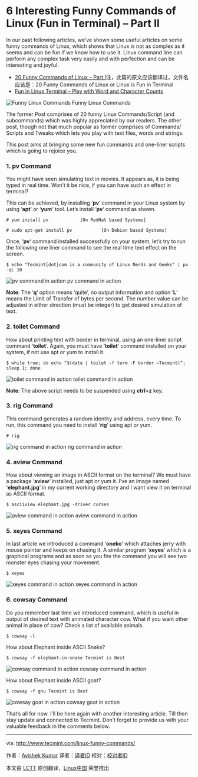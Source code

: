 6 Interesting Funny Commands of Linux (Fun in Terminal) – Part II
================================================================================
In our past following articles, we’ve shown some useful articles on some funny commands of Linux, which shows that Linux is not as complex as it seems and can be fun if we know how to use it. Linux command line can perform any complex task very easily and with perfection and can be interesting and joyful.

- [20 Funny Commands of Linux – Part I][1]注，此篇的原文应该翻译过，文件名应该是：20 Funny Commands of Linux or Linux is Fun in Terminal
- [Fun in Linux Terminal – Play with Word and Character Counts][2]

![Funny Linux Commands](http://www.tecmint.com/wp-content/uploads/2014/08/Funny-Linux-Commands.png)
Funny Linux Commands

The former Post comprises of 20 funny Linux Commands/Script (and subcommands) which was highly appreciated by our readers. The other post, though not that much popular as former comprises of Commands/ Scripts and Tweaks which lets you play with text files, words and strings.

This post aims at bringing some new fun commands and one-liner scripts which is going to rejoice you.

### 1. pv Command ###

You might have seen simulating text in movies. It appears as, it is being typed in real time. Won’t it be nice, if you can have such an effect in terminal?

This can be achieved, by installing ‘**pv**‘ command in your Linux system by using ‘**apt**‘ or ‘**yum**‘ tool. Let’s install ‘**pv**‘ command as shown.

    # yum install pv			[On RedHat based Systems]

    # sudo apt-get install pv	        [On Debian based Systems]

Once, ‘**pv**‘ command installed successfully on your system, let’s try to run the following one liner command to see the real time text effect on the screen.

    $ echo "Tecmint[dot]com is a community of Linux Nerds and Geeks" | pv -qL 10 

![pv command in action](http://www.tecmint.com/wp-content/uploads/2014/08/pv-command.gif)
pv command in action

**Note**: The ‘**q**‘ option means ‘quite’, no output information and option ‘**L**‘ means the Limit of Transfer of bytes per second. The number value can be adjusted in either direction (must be integer) to get desired simulation of text.

### 2. toilet Command ###

How about printing text with border in terminal, using an one-liner script command ‘**toilet**‘. Again, you must have ‘**toilet**‘ command installed on your system, if not use apt or yum to install it.

    $ while true; do echo “$(date | toilet -f term -F border –Tecmint)”; sleep 1; done

![toilet command in action](http://www.tecmint.com/wp-content/uploads/2014/08/toilet-command.gif)
toilet command in action

**Note**: The above script needs to be suspended using **ctrl+z** key.

### 3. rig Command ###

This command generates a random identity and address, every time. To run, this command you need to install ‘**rig**‘ using apt or yum.

    # rig

![rig command in action](http://www.tecmint.com/wp-content/uploads/2014/08/rig-command.gif)
rig command in action

### 4. aview Command ###

How about viewing an image in ASCII format on the terminal? We must have a package ‘**aview**‘ installed, just apt or yum it. I’ve an image named ‘**elephant.jpg**‘ in my current working directory and I want view it on terminal as ASCII format.

    $ asciiview elephant.jpg -driver curses 

![aview command in action](http://www.tecmint.com/wp-content/uploads/2014/08/elephant.gif)
aview command in action

### 5. xeyes Command ###

In last article we introduced a command ‘**oneko**‘ which attaches jerry with mouse pointer and keeps on chasing it. A similar program ‘**xeyes**‘ which is a graphical programs and as soon as you fire the command you will see two monster eyes chasing your movement.

    $ xeyes

![xeyes command in action](http://www.tecmint.com/wp-content/uploads/2014/08/xeyes.gif)
xeyes command in action

### 6. cowsay Command ###

Do you remember last time we introduced command, which is useful in output of desired text with animated character cow. What if you want other animal in place of cow? Check a list of available animals.

    $ cowsay -l 

How about Elephant inside ASCII Snake?

    $ cowsay -f elephant-in-snake Tecmint is Best 

![cowsay command in action](http://www.tecmint.com/wp-content/uploads/2014/08/cowsay.gif)
cowsay command in action

How about Elephant inside ASCII goat?

    $ cowsay -f gnu Tecmint is Best 

![cowsay goat in action](http://www.tecmint.com/wp-content/uploads/2014/08/cowsay-goat.gif)
cowsay goat in action

That’s all for now. I’ll be here again with another interesting article. Till then stay update and connected to Tecmint. Don’t forget to provide us with your valuable feedback in the comments below.

--------------------------------------------------------------------------------

via: http://www.tecmint.com/linux-funny-commands/

作者：[Avishek Kumar][a]
译者：[译者ID](https://github.com/译者ID)
校对：[校对者ID](https://github.com/校对者ID)

本文由 [LCTT](https://github.com/LCTT/TranslateProject) 原创翻译，[Linux中国](http://linux.cn/) 荣誉推出

[a]:http://www.tecmint.com/author/avishek/
[1]:http://www.tecmint.com/20-funny-commands-of-linux-or-linux-is-fun-in-terminal/
[2]:http://www.tecmint.com/play-with-word-and-character-counts-in-linux/